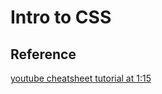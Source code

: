 # Intro to CSS

## Reference

[youtube cheatsheet tutorial at 1:15](https://www.youtube.com/watch?v=yfoY53QXEnI)